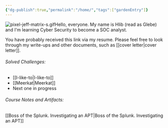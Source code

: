 ```yaml
---
{"dg-publish":true,"permalink":"/home/","tags":["gardenEntry"]}
---
```


![pixel-jeff-matrix-s.gif](/img/user/Pasted%20Images/pixel-jeff-matrix-s.gif)Hello, everyone. My name is Hlib (read as Glebe) and I'm learning Cyber Security to become a SOC analyst.

You have probably received this link via my resume. Please feel free to look through my write-ups and other documents, such as [[cover letter\|cover letter]].

###### Solved Challenges:
- [[I-like-to\|I-like-to]]
- [[Meerkat\|Meerkat]]
- Next one in progress

###### Course Notes and Artifacts:
[[Boss of the Splunk. Investigating an APT\|Boss of the Splunk. Investigating an APT]]